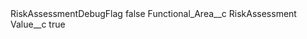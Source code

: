 <?xml version="1.0" encoding="UTF-8"?>
<CustomMetadata xmlns="http://soap.sforce.com/2006/04/metadata" xmlns:xsi="http://www.w3.org/2001/XMLSchema-instance" xmlns:xsd="http://www.w3.org/2001/XMLSchema">
    <label>RiskAssessmentDebugFlag</label>
    <protected>false</protected>
    <values>
        <field>Functional_Area__c</field>
        <value xsi:type="xsd:string">RiskAssessment</value>
    </values>
    <values>
        <field>Value__c</field>
        <value xsi:type="xsd:string">true</value>
    </values>
</CustomMetadata>
